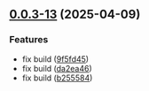 ## [0.0.3-13](https://github.com/GhentCDH/Mela/compare/v0.0.3-12...v0.0.3-13) (2025-04-09)


### Features

* fix build ([9f5fd45](https://github.com/GhentCDH/Mela/commit/9f5fd45c756c3220257d621cb0667f533d682e9c))
* fix build ([da2ea46](https://github.com/GhentCDH/Mela/commit/da2ea46e88c185f2305bf2097f983f7d99ce85d0))
* fix build ([b255584](https://github.com/GhentCDH/Mela/commit/b255584c5f6802df53e90fc918d52804975e82db))



